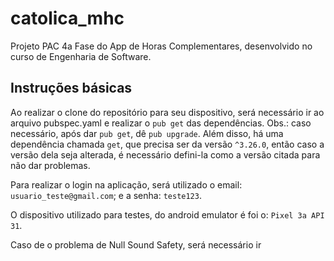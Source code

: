 # catolica_mhc

Projeto PAC 4a Fase do App de Horas Complementares, desenvolvido no curso de Engenharia de Software.

## Instruções básicas

Ao realizar o clone do repositório para seu dispositivo, será necessário ir ao arquivo pubspec.yaml e realizar o  `pub get` das dependências. Obs.: caso necessário, após dar `pub get`, dê `pub upgrade`. Além disso, há uma dependência chamada `get`, que precisa ser da versão `^3.26.0`, então caso a versão dela seja alterada, é necessário defini-la como a versão citada para não dar problemas.

Para realizar o login na aplicação, será utilizado o email: `usuario_teste@gmail.com`; e a senha: `teste123`.

O dispositivo utilizado para testes, do android emulator é foi o: `Pixel 3a API 31`.

Caso de o problema de Null Sound Safety, será necessário ir

